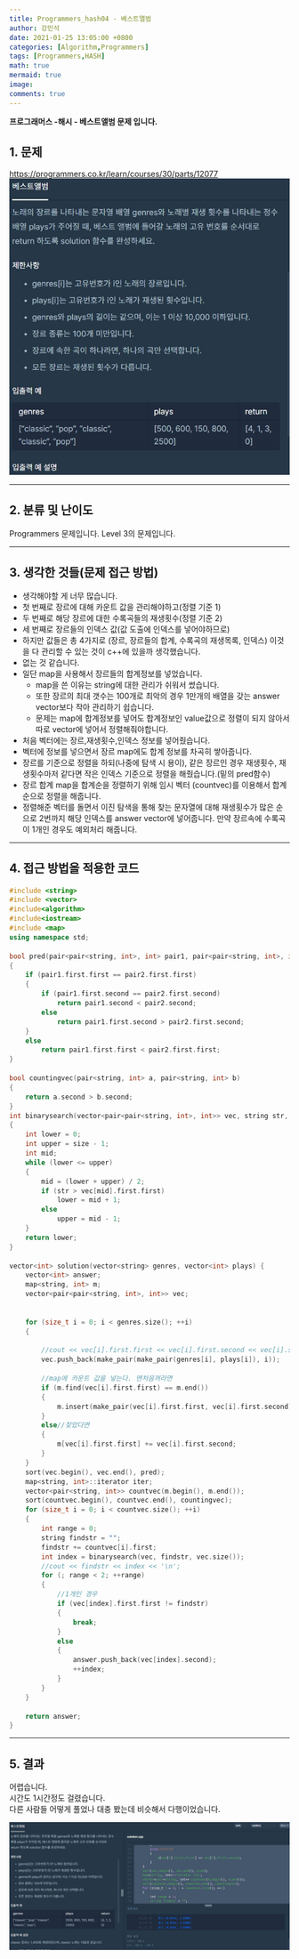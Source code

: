 ```yaml
---
title: Programmers_hash04 - 베스트앨범
author: 강민석
date: 2021-01-25 13:05:00 +0800
categories: [Algorithm,Programmers]
tags: [Programmers,HASH]
math: true
mermaid: true
image: 
comments: true
---
```


**프로그래머스 -해시 - 베스트앨범 문제 입니다.**

## 1. 문제
<https://programmers.co.kr/learn/courses/30/parts/12077>
![](/assets/img/sample/Programmers/hash_04/Problem.JPG)  


-----  

## 2. 분류 및 난이도

Programmers 문제입니다.
Level 3의 문제입니다.  

-----  

## 3. 생각한 것들(문제 접근 방법)

- 생각해야할 게 너무 많습니다.
- 첫 번째로 장르에 대해 카운트 값을 관리해야하고(정렬 기준 1)
- 두 번째로 해당 장르에 대한 수록곡들의 재생횟수(정렬 기준 2)
- 세 번째로 장르들의 인덱스 값(값 도출에 인덱스를 넣어야하므로)
- 하지만 값들은 총 4가지로 (장르, 장르들의 합계, 수록곡의 재생목록, 인덱스) 이것을 다 관리할 수 있는 것이 c++에 있을까 생각했습니다.
- 없는 것 같습니다.
- 일단 map을 사용해서 장르들의 합계정보를 넣었습니다.
    + map을 쓴 이유는 string에 대한 관리가 쉬워서 썼습니다.
    + 또한 장르의 최대 갯수는 100개로 최악의 경우 1만개의 배열을 갖는 answer vector보다 작아 관리하기 쉽습니다.
    + 문제는 map에 합계정보를 넣어도 합계정보인 value값으로 정렬이 되지 않아서 따로 vector에 넣어서 정렬해줘야합니다.
- 처음 벡터에는 장르,재생횟수,인덱스 정보를 넣어줬습니다. 
- 벡터에 정보를 넣으면서 장르 map에도 합계 정보를 차곡히 쌓아줍니다.
- 장르를 기준으로 정렬을 하되(나중에 탐색 시 용이), 같은 장르인 경우 재생횟수, 재생횟수마저 같다면 작은 인덱스 기준으로 정렬을 해줬습니다.(밑의 pred함수)
- 장르 합계 map을 합계순을 정렬하기 위해 임시 벡터 (countvec)를 이용해서 합계순으로 정렬을 해줍니다.
- 정렬해준 벡터를 돌면서 이진 탐색을 통해 찾는 문자열에 대해 재생횟수가 많은 순으로 2번까지 해당 인덱스를 answer vector에 넣어줍니다. 만약 장르속에 수록곡이 1개인 경우도 예외처리 해줍니다.


-----  

## 4. 접근 방법을 적용한 코드

```c++
#include <string>
#include <vector>
#include<algorithm>
#include<iostream>
#include <map>
using namespace std;

bool pred(pair<pair<string, int>, int> pair1, pair<pair<string, int>, int> pair2)
{
    if (pair1.first.first == pair2.first.first)
    {
        if (pair1.first.second == pair2.first.second)
            return pair1.second < pair2.second;
        else
            return pair1.first.second > pair2.first.second;
    }
    else
        return pair1.first.first < pair2.first.first;
}

bool countingvec(pair<string, int> a, pair<string, int> b)
{
    return a.second > b.second;
}
int binarysearch(vector<pair<pair<string, int>, int>> vec, string str, int size)
{
    int lower = 0;
    int upper = size - 1;
    int mid;
    while (lower <= upper)
    {
        mid = (lower + upper) / 2;
        if (str > vec[mid].first.first)
            lower = mid + 1;
        else
            upper = mid - 1;
    }
    return lower;
}

vector<int> solution(vector<string> genres, vector<int> plays) {
    vector<int> answer;
    map<string, int> m;
    vector<pair<pair<string, int>, int>> vec;


    for (size_t i = 0; i < genres.size(); ++i)
    {

        //cout << vec[i].first.first << vec[i].first.second << vec[i].second << '\n';
        vec.push_back(make_pair(make_pair(genres[i], plays[i]), i));

        //map에 카운트 값을 넣는다. 맨처음꺼라면
        if (m.find(vec[i].first.first) == m.end())
        {
            m.insert(make_pair(vec[i].first.first, vec[i].first.second));
        }
        else//찾았다면
        {
            m[vec[i].first.first] += vec[i].first.second;
        }
    }
    sort(vec.begin(), vec.end(), pred);
    map<string, int>::iterator iter;
    vector<pair<string, int>> countvec(m.begin(), m.end());
    sort(countvec.begin(), countvec.end(), countingvec);
    for (size_t i = 0; i < countvec.size(); ++i)
    {
        int range = 0;
        string findstr = "";
        findstr += countvec[i].first;
        int index = binarysearch(vec, findstr, vec.size());
        //cout << findstr << index << '\n';
        for (; range < 2; ++range)
        {
            //1개인 경우
            if (vec[index].first.first != findstr)
            {
                break;
            }
            else
            {
                answer.push_back(vec[index].second);
                ++index;
            }
        }
    }   

    return answer;
}
```
-----

## 5. 결과

어렵습니다.  
시간도 1시간정도 걸렸습니다.  
다른 사람들 어떻게 풀었나 대충 봤는데 비슷해서 다행이었습니다.  

![](/assets/img/sample/Programmers/hash_04/result.JPG)











 